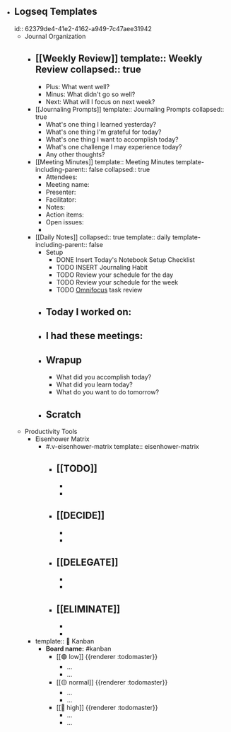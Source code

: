 - ## Logseq Templates
  id:: 62379de4-41e2-4162-a949-7c47aee31942
	- Journal Organization
		- [[Weekly Review]]
		  template:: Weekly Review
		  collapsed:: true
			-
			- Plus: What went well?
			- Minus: What didn't go so well?
			- Next: What will I focus on next week?
		- [[Journaling Prompts]]
		  template:: Journaling Prompts
		  collapsed:: true
			- What's one thing I learned yesterday?
			- What's one thing I'm grateful for today?
			- What's one thing I want to accomplish today?
			- What's one challenge I may experience today?
			- Any other thoughts?
		- [[Meeting Minutes]]
		  template:: Meeting Minutes
		  template-including-parent:: false
		  collapsed:: true
			- Attendees:
			- Meeting name:
			- Presenter:
			- Facilitator:
			- Notes:
			- Action items:
			- Open issues:
			-
		- [[Daily Notes]]
		  collapsed:: true
		  template:: daily
		  template-including-parent:: false
			- Setup
				- DONE Insert Today's Notebook Setup Checklist
				- TODO INSERT Journaling Habit
				- TODO Review your schedule for the day
				- TODO Review your schedule for the week
				- TODO [Omnifocus](omnifocus://) task review
			- ## Today I worked on:
			- ## I had these meetings:
			- ## Wrapup
				- What did you accomplish today?
				- What did you learn today?
				- What do you want to do tomorrow?
			- ## Scratch
	- Productivity Tools
		- Eisenhower Matrix
			- #.v-eisenhower-matrix
			  template:: eisenhower-matrix
				- [[TODO]]
					-
					-
					-
				- [[DECIDE]]
					-
					-
					-
				- [[DELEGATE]]
					-
					-
					-
				- [[ELIMINATE]]
					-
					-
					-
		- template:: 🚥 Kanban
			- **Board name:** #kanban
				- [[🟢 low]]
				  			{{renderer :todomaster}}
					- ...
					- ...
				- [[🟡 normal]]
				  			{{renderer :todomaster}}
					- ...
					- ...
				- [[🔴 high]]
				  			{{renderer :todomaster}}
					- ...
					- ...